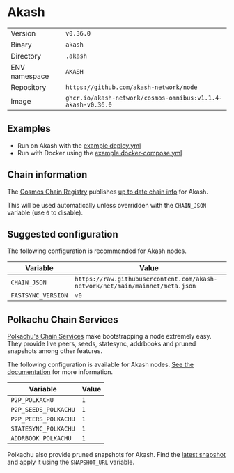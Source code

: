 # Akash

| | |
|---|---|
|Version|`v0.36.0`|
|Binary|`akash`|
|Directory|`.akash`|
|ENV namespace|`AKASH`|
|Repository|`https://github.com/akash-network/node`|
|Image|`ghcr.io/akash-network/cosmos-omnibus:v1.1.4-akash-v0.36.0`|

## Examples

- Run on Akash with the [example deploy.yml](./deploy.yml)
- Run with Docker using the [example docker-compose.yml](./docker-compose.yml)

## Chain information

The [Cosmos Chain Registry](https://github.com/cosmos/chain-registry) publishes [up to date chain info](https://raw.githubusercontent.com/cosmos/chain-registry/master/akash/chain.json) for Akash.

This will be used automatically unless overridden with the `CHAIN_JSON` variable (use `0` to disable).

## Suggested configuration

The following configuration is recommended for Akash nodes.

|Variable|Value|
|---|---|
|`CHAIN_JSON`|`https://raw.githubusercontent.com/akash-network/net/main/mainnet/meta.json`|
|`FASTSYNC_VERSION`|`v0`|

## Polkachu Chain Services

[Polkachu's Chain Services](https://www.polkachu.com/) make bootstrapping a node extremely easy. They provide live peers, seeds, statesync, addrbooks and pruned snapshots among other features.

The following configuration is available for Akash nodes. [See the documentation](../README.md#polkachu-services) for more information.

|Variable|Value|
|---|---|
|`P2P_POLKACHU`|`1`|
|`P2P_SEEDS_POLKACHU`|`1`|
|`P2P_PEERS_POLKACHU`|`1`|
|`STATESYNC_POLKACHU`|`1`|
|`ADDRBOOK_POLKACHU`|`1`|

Polkachu also provide pruned snapshots for Akash. Find the [latest snapshot](https://polkachu.com/tendermint_snapshots/akash) and apply it using the `SNAPSHOT_URL` variable.
